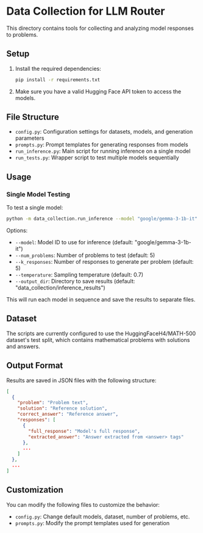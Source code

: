 # Data Collection for LLM Router

This directory contains tools for collecting and analyzing model responses to problems.

## Setup

1. Install the required dependencies:
   ```bash
   pip install -r requirements.txt
   ```

2. Make sure you have a valid Hugging Face API token to access the models.

## File Structure

- `config.py`: Configuration settings for datasets, models, and generation parameters
- `prompts.py`: Prompt templates for generating responses from models
- `run_inference.py`: Main script for running inference on a single model
- `run_tests.py`: Wrapper script to test multiple models sequentially

## Usage

### Single Model Testing

To test a single model:

```bash
python -m data_collection.run_inference --model "google/gemma-3-1b-it" --num_problems 5 --k_responses 3
```

Options:
- `--model`: Model ID to use for inference (default: "google/gemma-3-1b-it")
- `--num_problems`: Number of problems to test (default: 5)
- `--k_responses`: Number of responses to generate per problem (default: 5)
- `--temperature`: Sampling temperature (default: 0.7)
- `--output_dir`: Directory to save results (default: "data_collection/inference_results")

This will run each model in sequence and save the results to separate files.

## Dataset

The scripts are currently configured to use the HuggingFaceH4/MATH-500 dataset's test split, which contains mathematical problems with solutions and answers.

## Output Format

Results are saved in JSON files with the following structure:

```json
[
  {
    "problem": "Problem text",
    "solution": "Reference solution",
    "correct_answer": "Reference answer",
    "responses": [
      {
        "full_response": "Model's full response",
        "extracted_answer": "Answer extracted from <answer> tags"
      },
      ...
    ]
  },
  ...
]
```

## Customization

You can modify the following files to customize the behavior:

- `config.py`: Change default models, dataset, number of problems, etc.
- `prompts.py`: Modify the prompt templates used for generation 